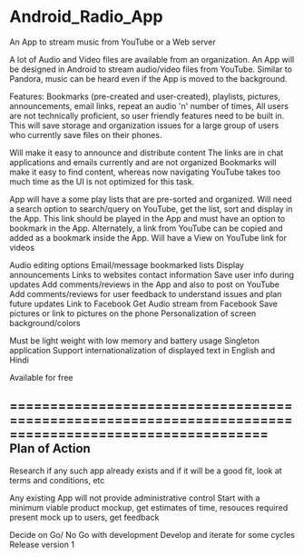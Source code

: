 # Android_Radio_App
An App to stream music from YouTube or a Web server

A lot of Audio and Video files are available from an organization. An App will be designed in Android to stream audio/video files from YouTube. Similar to Pandora, music can be heard even if the App is moved to the background.

Features: Bookmarks (pre-created and user-created), playlists, pictures, announcements, email links, repeat an audio 'n' number of times, 
All users are not technically proficient, so user friendly features need to be built in.
This will save storage and organization issues for a large group of users who currently save files on their phones.

Will make it easy to announce and distribute content
The links are in chat applications and emails currently and are not organized
Bookmarks will make it easy to find content, whereas now navigating YouTube takes too much time as the UI is not optimized for this task.

App will have a some play lists that are pre-sorted and organized.
Will need a search option to search/query on YouTube, get the list, sort and display in the App. This link should be played in the App and must have an option to bookmark in the App. Alternately, a link from YouTube can be copied and added as a bookmark inside the App.
Will have a View on YouTube link for videos

Audio editing options
Email/message bookmarked lists
Display announcements
Links to websites
contact information
Save user info during updates
Add comments/reviews in the App and also to post on YouTube
Add comments/reviews for user feedback to understand issues and plan future updates
Link to Facebook
Get Audio stream from Facebook
Save pictures or link to pictures on the phone
Personalization of screen background/colors

Must be light weight with low memory and battery usage
Singleton application
Support internationalization of displayed text in English and Hindi

Available for free



======================================================================================================
Plan of Action
--------------
Research if any such app already exists and if it will be a good fit, look at terms and conditions, etc

Any existing App will not provide administrative control
Start with a minimum viable product mockup, get estimates of time, resouces required
present mock up to users, get feedback

Decide on Go/ No Go with development
Develop and iterate for some cycles
Release version 1
